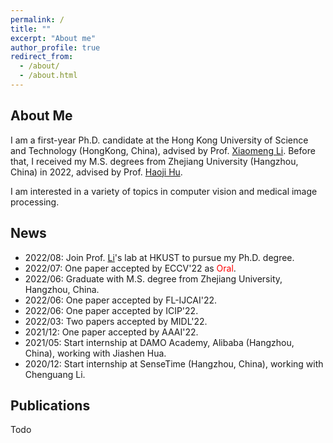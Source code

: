 ```yaml
---
permalink: /
title: ""
excerpt: "About me"
author_profile: true
redirect_from: 
  - /about/
  - /about.html
---
```

## About Me
I am a first-year Ph.D. candidate at the Hong Kong University of Science and Technology  (HongKong, China), advised by Prof. [Xiaomeng Li](https://xmengli.github.io/). Before that, I received my M.S. degrees from Zhejiang University (Hangzhou, China) in 2022, advised by Prof. [Haoji Hu](https://person.zju.edu.cn/en/huhaoji).

I am interested in a variety of topics in computer vision and medical image processing.


## News
- 2022/08: Join Prof. [Li](https://xmengli.github.io/)'s lab at HKUST to pursue my Ph.D. degree.
- 2022/07: One paper accepted by ECCV'22 as <font color='red'>Oral</font>. 
- 2022/06: Graduate with M.S. degree from Zhejiang University, Hangzhou, China.
- 2022/06: One paper accepted by FL-IJCAI'22.
- 2022/06: One paper accepted by ICIP'22.
- 2022/03: Two papers accepted by MIDL'22. 
- 2021/12: One paper accepted by AAAI'22.
- 2021/05: Start internship at DAMO Academy, Alibaba (Hangzhou, China), working with Jiashen Hua.
- 2020/12: Start internship at SenseTime (Hangzhou, China), working with Chenguang Li.


## Publications
Todo

